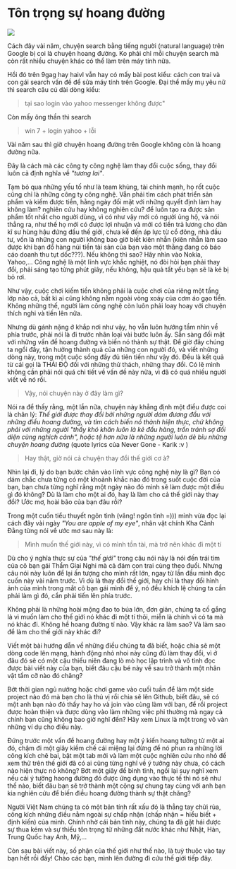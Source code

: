# Tôn trọng sự hoang đường

![](http://huytd.github.io/posts/img/googlenaturallanguage.png)

Cách đây vài năm, chuyện search bằng tiếng người (natural language) trên Google bị coi là chuyện hoang đường. Ko phải chỉ mỗi chuyện search mà còn rất nhiều chuyện khác có thể làm trên máy tính nữa.

Hồi đó trên 9gag hay haivl vẫn hay có mấy bài post kiểu: cách con trai và con gái search vấn đề để sửa máy tính trên Google. Đại thể mấy mụ yêu nữ thì search câu cú dài dòng kiểu:

> tại sao login vào yahoo messenger không được"

Còn mấy ông thần thì search

> win 7 + login yahoo + lỗi

Vài năm sau thì giờ chuyện hoang đường trên Google không còn là hoang đường nữa.

Đây là cách mà các công ty công nghệ làm thay đổi cuộc sống, thay đổi luôn cả định nghĩa về _"tương lai"_.

Tạm bỏ qua những yếu tố như là team khủng, tài chính mạnh, họ rốt cuộc cũng chỉ là những công ty công nghệ. Vẫn phải tìm cách phát triển sản phẩm và kiếm được tiền, hằng ngày đối mặt với những quyết định làm hay không làm? nghiên cứu hay không nghiên cứu? để luôn tạo ra được sản phẩm tốt nhất cho người dùng, vì có như vậy mới có người ủng hộ, và nói thẳng ra, như thế họ mới có được lợi nhuận và mới có tiền trả lương cho dàn kĩ sư hùng hậu đứng đầu thế giới, chưa kể đến áp lực từ cổ đông, nhà đầu tư, vốn là những con người không bao giờ biết kiên nhẫn (kiên nhẫn làm sao được khi bạn đổ hàng núi tiền tài sản của bạn vào một thằng đang có báo cáo doanh thu tụt dốc???). Nếu không thì sao? Hãy nhìn vào Nokia, Yahoo,... Công nghệ là một lĩnh vực khắc nghiệt, nó đòi hỏi bạn phải thay đổi, phải sáng tạo từng phút giây, nếu không, hậu quả tất yếu bạn sẽ là kẻ bị bỏ rơi.

Như vậy, cuộc chơi kiếm tiền không phải là cuộc chơi của riêng một tầng lớp nào cả, bất kì ai cũng không nằm ngoài vòng xoáy của cơm áo gạo tiền. Không những thế, người làm công nghệ còn luôn phải loay hoay với chuyện thích nghi và tiến lên nữa.

Nhưng dù gánh nặng ở khắp nơi như vậy, họ vẫn luôn hướng tầm nhìn về phía trước, phải nói là đi trước nhân loại vài bước luôn ấy. Sẵn sàng đối mặt với những vấn đề hoang đường và biến nó thành sự thật. Để giờ đây chúng ta ngồi đây, tận hưởng thành quả của những con người đó, và viết những dòng này, trong một cuộc sống đầy đủ tiên tiến như vậy đó. Đều là kết quả từ cái gọi là THÁI ĐỘ đối với những thử thách, những thay đổi. Có lẽ mình không cần phải nói quá chi tiết về vấn đề này nữa, vì đã có quá nhiều người viết về nó rồi.

> Vậy, nói chuyện này ở đây làm gì?

Nói ra để thấy rằng, một lần nữa, chuyện này khẳng định một điều được coi là chân lý: _Thế giới được thay đổi bởi những người dám đương đầu với những điều hoang đường, và tìm cách biến nó thành hiện thực, chứ không phải với những người "thấy khó khăn luôn là kẻ đầu hàng, trốn tránh sợ đối diện cùng nghịch cảnh", hoặc tệ hơn nữa là những người luôn dè bỉu những chuyện hoang đường_ (quote lyrics của Never Gone - Karik :v )

> Hay thật, giờ nói cả chuyện thay đổi thế giới cơ à?

Nhìn lại đi, lý do bạn bước chân vào lĩnh vực công nghệ này là gì? Bạn có dám chắc chưa từng có một khoảnh khắc nào đó trong suốt cuộc đời của bạn, bạn chưa từng nghĩ rằng một ngày nào đó mình sẽ làm được một điều gì đó không? Dù là làm cho một ai đó, hay là làm cho cả thế giới này thay đổi? Ước mơ, hoài bão của bạn đâu rồi?

Trong một cuốn tiểu thuyết ngôn tình (vâng! ngôn tình =))) mình vừa đọc lại cách đây vài ngày _"You are apple of my eye"_, nhân vật chính Kha Cảnh Đằng từng nói về ước mơ sau này là:

> Mình muốn thế giới này, vì có mình tồn tài, mà trở nên khác đi một tí

Dù cho ý nghĩa thực sự của _"thế giới"_ trong câu nói này là nói đến trái tim của cô bạn gái Thẩm Giai Nghi mà cả đám con trai cùng theo đuổi. Nhưng câu nói này luôn để lại ấn tượng cho mình rất lớn, ngay từ lần đầu mình đọc cuốn này vài năm trước. Vì dù là thay đổi thế giới, hay chỉ là thay đổi hình ảnh của mình trong mắt cô bạn gái mình để ý, nó đều khích lệ chúng ta cần phải làm gì đó, cần phải tiến lên phía trước.

Không phải là những hoài mộng đao to búa lớn, đơn giản, chúng ta cố gắng là vì muốn làm cho thế giới nó khác đi một tí thôi, miễn là chính vì có ta mà nó khác đi. Không hề hoang đường tí nào. Vậy khác ra làm sao? Và làm sao để làm cho thế giới này khác đi?

Viết một bài hướng dẫn về những điều chúng ta đã biết, hoặc chia sẽ một dòng code lên mạng, hành động nhỏ nhoi này cũng đủ làm thay đổi, vì ở đâu đó sẽ có một cậu thiếu niên đang lò mò học lập trình và vô tình đọc được bài viết này của bạn, biết đâu cậu bé này về sau trở thành một nhân vật tầm cỡ nào đó chăng?

Bớt thời gian ngủ nướng hoặc chơi game vào cuối tuần để làm một side project nào đó mà bạn cho là thú vị rồi chia sẽ lên Github, biết đâu, sẽ có một anh bạn nào đó thấy hay ho và join vào cùng làm với bạn, để rồi project được hoàn thiện và được dùng vào làm những việc phi thường mà ngay cả chính bạn cũng không bao giờ nghĩ đến? Hãy xem Linux là một trong vô vàn những ví dụ cho điều này.

Đứng trước một vấn đề hoang đường hay một ý kiến hoang tưởng từ một ai đó, chậm đi một giây kiềm chế cái miệng lại đừng để nó phun ra những lời công kích chê bai, bật một tab mới và làm một cuộc nghiên cứu nho nhỏ để xem thử trên thế giới đã có ai cũng từng nghĩ về ý tưởng này chưa, có cách nào hiện thực nó không? Bớt một giây để bình tĩnh, ngồi lại suy nghĩ xem nếu cái ý tưởng haong đường đó được ứng dụng vào thực tế thì nó sẽ như thế nào, biết đâu bạn sẽ trở thành một cộng sự chung tay cùng với anh bạn kia nghiên cứu để biến điều hoang đường thành sự thật chăng?

Người Việt Nam chúng ta có một bản tính rất xấu đó là thẳng tay chửi rủa, công kích những điều nằm ngoài sự chấp nhận (chấp nhận = hiểu biết + định kiến) của mình. Chính nhờ cái bản tính này, chúng ta đã gặt hái được sự thua kém và sự thiếu tôn trọng từ những đất nước khác như Nhật, Hàn, Trung Quốc hay Anh, Mỹ,...

Còn sau bài viết này, số phận của thế giới như thế nào, là tuỳ thuộc vào tay bạn hết rồi đấy! Chào các bạn, mình lên đường đi cứu thế giới tiếp đây.
